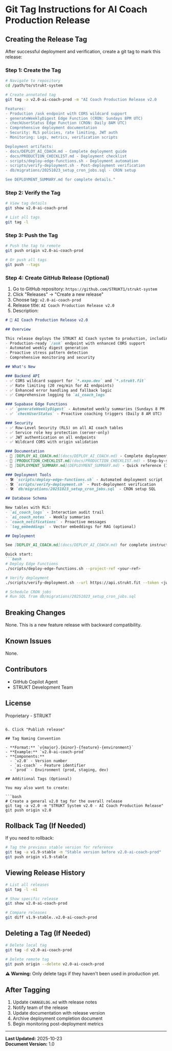 # Git Tag Instructions for AI Coach Production Release

## Creating the Release Tag

After successful deployment and verification, create a git tag to mark this release:

### Step 1: Create the Tag

```bash
# Navigate to repository
cd /path/to/strukt-system

# Create annotated tag
git tag -a v2.0-ai-coach-prod -m "AI Coach Production Release v2.0

Features:
- Production /ask endpoint with CORS wildcard support
- generateWeeklyDigest Edge Function (CRON: Sundays 8PM UTC)
- checkUserStatus Edge Function (CRON: Daily 8AM UTC)
- Comprehensive deployment documentation
- Security: RLS policies, rate limiting, JWT auth
- Monitoring: Logs, metrics, verification scripts

Deployment artifacts:
- docs/DEPLOY_AI_COACH.md - Complete deployment guide
- docs/PRODUCTION_CHECKLIST.md - Deployment checklist
- scripts/deploy-edge-functions.sh - Deployment automation
- scripts/verify-deployment.sh - Post-deployment verification
- db/migrations/20251023_setup_cron_jobs.sql - CRON setup

See DEPLOYMENT_SUMMARY.md for complete details."
```

### Step 2: Verify the Tag

```bash
# View tag details
git show v2.0-ai-coach-prod

# List all tags
git tag -l
```

### Step 3: Push the Tag

```bash
# Push the tag to remote
git push origin v2.0-ai-coach-prod

# Or push all tags
git push --tags
```

### Step 4: Create GitHub Release (Optional)

1. Go to GitHub repository: `https://github.com/STRUKT1/strukt-system`
2. Click "Releases" → "Create a new release"
3. Choose tag: `v2.0-ai-coach-prod`
4. Release title: `AI Coach Production Release v2.0`
5. Description:

```markdown
# 🚀 AI Coach Production Release v2.0

## Overview

This release deploys the STRUKT AI Coach system to production, including:
- Production-ready `/ask` endpoint with enhanced CORS support
- Automated weekly digest generation
- Proactive stress pattern detection
- Comprehensive monitoring and security

## What's New

### Backend API
- ✅ CORS wildcard support for `*.expo.dev` and `*.strukt.fit`
- ✅ Rate limiting (20 req/min for AI endpoints)
- ✅ Enhanced error handling and fallback logic
- ✅ Comprehensive logging to `ai_coach_logs`

### Supabase Edge Functions
- ✅ `generateWeeklyDigest` - Automated weekly summaries (Sundays 8 PM UTC)
- ✅ `checkUserStatus` - Proactive coaching triggers (Daily 8 AM UTC)

### Security
- ✅ Row-Level Security (RLS) on all AI coach tables
- ✅ Service role key protection (server-only)
- ✅ JWT authentication on all endpoints
- ✅ Wildcard CORS with origin validation

### Documentation
- 📄 [DEPLOY_AI_COACH.md](docs/DEPLOY_AI_COACH.md) - Complete deployment guide (22KB)
- 📄 [PRODUCTION_CHECKLIST.md](docs/PRODUCTION_CHECKLIST.md) - Step-by-step checklist (8KB)
- 📄 [DEPLOYMENT_SUMMARY.md](DEPLOYMENT_SUMMARY.md) - Quick reference (10KB)

### Deployment Tools
- 🛠️ `scripts/deploy-edge-functions.sh` - Automated deployment script
- 🛠️ `scripts/verify-deployment.sh` - Post-deployment verification
- 🛠️ `db/migrations/20251023_setup_cron_jobs.sql` - CRON setup SQL

## Database Schema

New tables with RLS:
- `ai_coach_logs` - Interaction audit trail
- `ai_coach_notes` - Weekly summaries
- `coach_notifications` - Proactive messages
- `log_embeddings` - Vector embeddings for RAG (optional)

## Deployment

See [DEPLOY_AI_COACH.md](docs/DEPLOY_AI_COACH.md) for complete instructions.

Quick start:
```bash
# Deploy Edge Functions
./scripts/deploy-edge-functions.sh --project-ref <your-ref>

# Verify deployment
./scripts/verify-deployment.sh --url https://api.strukt.fit --token <jwt>

# Schedule CRON jobs
# Run SQL from db/migrations/20251023_setup_cron_jobs.sql
```

## Breaking Changes

None. This is a new feature release with backward compatibility.

## Known Issues

None.

## Contributors

- GitHub Copilot Agent
- STRUKT Development Team

## License

Proprietary - STRUKT
```

6. Click "Publish release"

## Tag Naming Convention

- **Format:** `v{major}.{minor}-{feature}-{environment}`
- **Example:** `v2.0-ai-coach-prod`
- **Components:**
  - `v2.0` - Version number
  - `ai-coach` - Feature identifier
  - `prod` - Environment (prod, staging, dev)

## Additional Tags (Optional)

You may also want to create:

```bash
# Create a general v2.0 tag for the overall release
git tag -a v2.0 -m "STRUKT System v2.0 - AI Coach Production Release"
git push origin v2.0
```

## Rollback Tag (If Needed)

If you need to rollback:

```bash
# Tag the previous stable version for reference
git tag -a v1.9-stable -m "Stable version before v2.0-ai-coach-prod"
git push origin v1.9-stable
```

## Viewing Release History

```bash
# List all releases
git tag -l -n1

# Show specific release
git show v2.0-ai-coach-prod

# Compare releases
git diff v1.9-stable..v2.0-ai-coach-prod
```

## Deleting a Tag (If Needed)

```bash
# Delete local tag
git tag -d v2.0-ai-coach-prod

# Delete remote tag
git push origin --delete v2.0-ai-coach-prod
```

**⚠️ Warning:** Only delete tags if they haven't been used in production yet.

## After Tagging

1. Update `CHANGELOG.md` with release notes
2. Notify team of the release
3. Update documentation with release version
4. Archive deployment completion document
5. Begin monitoring post-deployment metrics

---

**Last Updated:** 2025-10-23  
**Document Version:** 1.0
